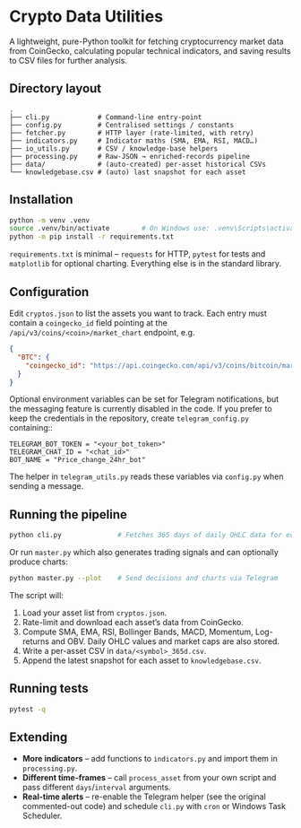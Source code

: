 # Crypto Data Utilities

A lightweight, pure-Python toolkit for fetching cryptocurrency market data from
CoinGecko, calculating popular technical indicators, and saving results to CSV
files for further analysis.

## Directory layout

```
.
├── cli.py            # Command-line entry-point
├── config.py         # Centralised settings / constants
├── fetcher.py        # HTTP layer (rate-limited, with retry)
├── indicators.py     # Indicator maths (SMA, EMA, RSI, MACD…)
├── io_utils.py       # CSV / knowledge-base helpers
├── processing.py     # Raw-JSON → enriched-records pipeline
├── data/             # (auto-created) per-asset historical CSVs
└── knowledgebase.csv # (auto) last snapshot for each asset
```

## Installation

```bash
python -m venv .venv
source .venv/bin/activate        # On Windows use: .venv\Scripts\activate
python -m pip install -r requirements.txt
```

`requirements.txt` is minimal – `requests` for HTTP, `pytest` for tests and
`matplotlib` for optional charting. Everything else is in the standard library.

## Configuration

Edit `cryptos.json` to list the assets you want to track. Each entry must
contain a `coingecko_id` field pointing at the
`/api/v3/coins/<coin>/market_chart` endpoint, e.g.

```json
{
  "BTC": {
    "coingecko_id": "https://api.coingecko.com/api/v3/coins/bitcoin/market_chart"
  }
}
```

Optional environment variables can be set for Telegram notifications, but the
messaging feature is currently disabled in the code.  If you prefer to keep the
credentials in the repository, create ``telegram_config.py`` containing::

    TELEGRAM_BOT_TOKEN = "<your_bot_token>"
    TELEGRAM_CHAT_ID = "<chat_id>"
    BOT_NAME = "Price_change_24hr_bot"

The helper in ``telegram_utils.py`` reads these variables via ``config.py`` when
sending a message.

## Running the pipeline

```bash
python cli.py              # Fetches 365 days of daily OHLC data for every asset
```

Or run `master.py` which also generates trading signals and can optionally
produce charts:

```bash
python master.py --plot    # Send decisions and charts via Telegram
```

The script will:

1. Load your asset list from `cryptos.json`.
2. Rate-limit and download each asset’s data from CoinGecko.
3. Compute SMA, EMA, RSI, Bollinger Bands, MACD, Momentum, Log-returns and OBV.
   Daily OHLC values and market caps are also stored.
4. Write a per-asset CSV in `data/<symbol>_365d.csv`.
5. Append the latest snapshot for each asset to `knowledgebase.csv`.

## Running tests

```bash
pytest -q
```

## Extending

* **More indicators** – add functions to `indicators.py` and import them in
  `processing.py`.
* **Different time-frames** – call `process_asset` from your own script and pass
  different `days`/`interval` arguments.
* **Real-time alerts** – re-enable the Telegram helper (see the original
  commented-out code) and schedule `cli.py` with `cron` or Windows Task
  Scheduler.
